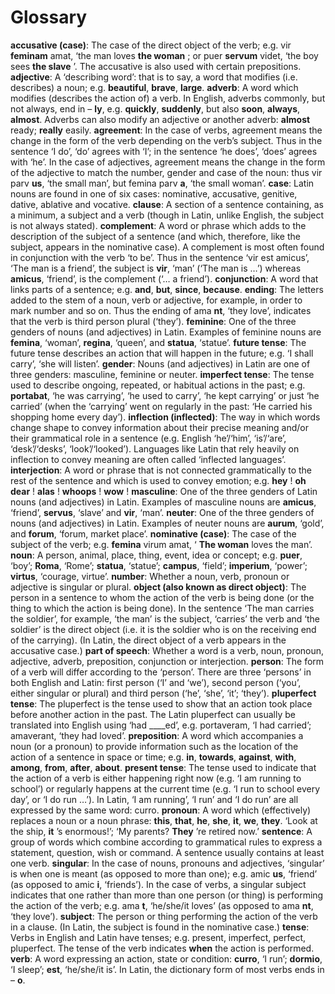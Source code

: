 

# Glossary
__accusative (case)__: The case of the direct object of the verb; e.g. vir __feminam__ amat, ‘the man loves __the woman__ ; or puer __servum__ videt, ‘the boy sees __the slave__ ’. The accusative is also used with certain prepositions. 
__adjective__: A ‘describing word’: that is to say, a word that modifies (i.e. describes) a noun; e.g. __beautiful__, __brave__, __large__. 
__adverb__: A word which modifies (describes the action of) a verb. In English, adverbs commonly, but not always, end in – __ly__, e.g. __quickly__, __suddenly__, but also __soon__, __always__, __almost__. Adverbs can also modify an adjective or another adverb: __almost__ ready; __really__ easily. 
__agreement__: In the case of verbs, agreement means the change in the form of the verb depending on the verb’s subject. Thus in the sentence ‘I do’, ‘do’ agrees with ‘I’; in the sentence ‘he does’, ‘does’ agrees with ‘he’. In the case of adjectives, agreement means the change in the form of the adjective to match the number, gender and case of the noun: thus vir parv __us__, ‘the small man’, but femina parv __a__, ‘the small woman’. 
__case__: Latin nouns are found in one of six cases: nominative, accusative, genitive, dative, ablative and vocative. 
__clause__: A section of a sentence containing, as a minimum, a subject and a verb (though in Latin, unlike English, the subject is not always stated). 
__complement__: A word or phrase which adds to the description of the subject of a sentence (and which, therefore, like the subject, appears in the nominative case). A complement is most often found in conjunction with the verb ‘to be’. Thus in the sentence ‘vir est amicus’, ‘The man is a friend’, the subject is __vir__, ‘man’ (‘The man is …’) whereas __amicus__, ‘friend’, is the complement (‘… a friend’). 
__conjunction__: A word that links parts of a sentence; e.g. __and__, __but__, __since__, __because__. 
__ending__: The letters added to the stem of a noun, verb or adjective, for example, in order to mark number and so on. Thus the ending of ama __nt__, ‘they love’, indicates that the verb is third person plural (‘they’). 
__feminine__: One of the three genders of nouns (and adjectives) in Latin. Examples of feminine nouns are __femina__, ‘woman’, __regina__, ‘queen’, and __statua__, ‘statue’. 
__future tense__: The future tense describes an action that will happen in the future; e.g. ‘I shall carry’, ‘she will listen’. 
__gender__: Nouns (and adjectives) in Latin are one of three genders: masculine, feminine or neuter. 
__imperfect tense__: The tense used to describe ongoing, repeated, or habitual actions in the past; e.g. __portabat__, ‘he was carrying’, ‘he used to carry’, ‘he kept carrying’ or just ‘he carried’ (when the ‘carrying’ went on regularly in the past: ‘He carried his shopping home every day’). 
__inflection (inflected)__: The way in which words change shape to convey information about their precise meaning and/or their grammatical role in a sentence (e.g. English ‘he’/‘him’, ‘is’/‘are’, ‘desk’/‘desks’, ‘look’/‘looked’). Languages like Latin that rely heavily on inflection to convey meaning are often called ‘inflected languages’. 
__interjection__: A word or phrase that is not connected grammatically to the rest of the sentence and which is used to convey emotion; e.g. __hey__ ! __oh dear__ ! __alas__ ! __whoops__ ! __wow__ ! 
__masculine__: One of the three genders of Latin nouns (and adjectives) in Latin. Examples of masculine nouns are __amicus__, ‘friend’, __servus__, ‘slave’ and __vir__, ‘man’. 
__neuter__: One of the three genders of nouns (and adjectives) in Latin. Examples of neuter nouns are __aurum__, ‘gold’, and __forum__, ‘forum, market place’. 
__nominative (case)__: The case of the subject of the verb; e.g. __femina__ virum amat, ‘ __The woman__ loves the man’. 
__noun__: A person, animal, place, thing, event, idea or concept; e.g. __puer__, ‘boy’; __Roma__, ‘Rome’; __statua__, ‘statue’; __campus__, ‘field’; __imperium__, ‘power’; __virtus__, ‘courage, virtue’. 
__number__: Whether a noun, verb, pronoun or adjective is singular or plural. 
__object (also known as direct object)__: The person in a sentence to whom the action of the verb is being done (or the thing to which the action is being done). In the sentence ‘The man carries the soldier’, for example, ‘the man’ is the subject, ‘carries’ the verb and ‘the soldier’ is the direct object (i.e. it is the soldier who is on the receiving end of the carrying). (In Latin, the direct object of a verb appears in the accusative case.) 
__part of speech__: Whether a word is a verb, noun, pronoun, adjective, adverb, preposition, conjunction or interjection. 
__person__: The form of a verb will differ according to the ‘person’. There are three ‘persons’ in both English and Latin: first person (‘I’ and ‘we’), second person (‘you’, either singular or plural) and third person (‘he’, ‘she’, ‘it’; ‘they’). 
__pluperfect tense__: The pluperfect is the tense used to show that an action took place before another action in the past. The Latin pluperfect can usually be translated into English using ‘had ____ed’, e.g. portaveram, ‘I had carried’; amaverant, ‘they had loved’. 
__preposition__: A word which accompanies a noun (or a pronoun) to provide information such as the location of the action of a sentence in space or time; e.g. __in__, __towards__, __against__, __with__, __among__, __from__, __after__, __about__. 
__present tense__: The tense used to indicate that the action of a verb is either happening right now (e.g. ‘I am running to school’) or regularly happens at the current time (e.g. ‘I run to school every day’, or ‘I do run …’). In Latin, ‘I am running’, ‘I run’ and ‘I do run’ are all expressed by the same word: curro. 
__pronoun__: A word which (effectively) replaces a noun or a noun phrase: __this__, __that__, __he__, __she__, __it__, __we__, __they__. ‘Look at the ship, __it__ ’s enormous!’; ‘My parents? __They__ ’re retired now.’ 
__sentence__: A group of words which combine according to grammatical rules to express a statement, question, wish or command. A sentence usually contains at least one verb. 
__singular__: In the case of nouns, pronouns and adjectives, ‘singular’ is when one is meant (as opposed to more than one); e.g. amic __us__, ‘friend’ (as opposed to amic __i__, ‘friends’). In the case of verbs, a singular subject indicates that one rather than more than one person (or thing) is performing the action of the verb; e.g. ama __t__, ‘he/she/it loves’ (as opposed to ama __nt__, ‘they love’). 
__subject__: The person or thing performing the action of the verb in a clause. (In Latin, the subject is found in the nominative case.) 
__tense__: Verbs in English and Latin have tenses; e.g. present, imperfect, perfect, pluperfect. The tense of the verb indicates __when__ the action is performed. 
__verb__: A word expressing an action, state or condition: __curro__, ‘I run’; __dormio__, ‘I sleep’; __est__, ‘he/she/it is’. In Latin, the dictionary form of most verbs ends in – __o__. 

